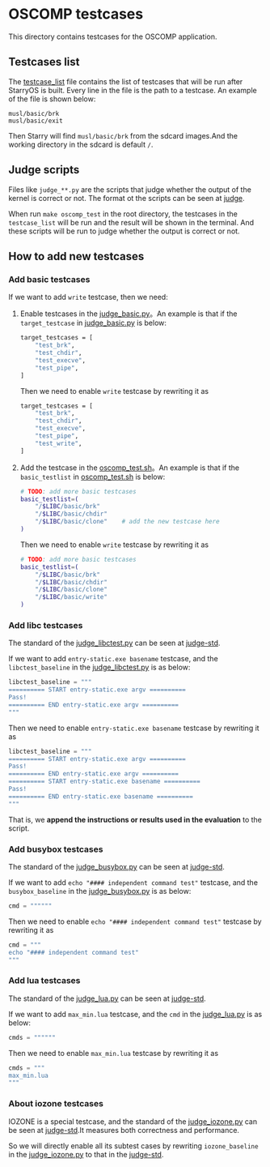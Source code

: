 # OSCOMP testcases

This directory contains testcases for the OSCOMP application.

## Testcases list

The [testcase_list](testcase_list_musl_basic) file contains the list of testcases that will be run after StarryOS is built. Every line in the file is the path to a testcase. An example of the file is shown below:

```
musl/basic/brk
musl/basic/exit
```

Then Starry will find `musl/basic/brk` from the sdcard images.And the working directory in the sdcard is default `/`.

## Judge scripts

Files like `judge_**.py` are the scripts that judge whether the output of the kernel is correct or not. The format ot the scripts can be seen at [judge](https://github.com/Azure-stars/oskernel-testsuits-cooperation/tree/master/judge).

When run `make oscomp_test` in the root directory, the testcases in the `testcase_list` will be run and the result will be shown in the terminal. And these scripts will be run to judge whether the output is correct or not.

## How to add new testcases

### Add basic testcases

If we want to add `write` testcase, then we need:

1. Enable testcases in the [judge_basic.py](./judge_basic.py)。An example is that if the `target_testcase` in [judge_basic.py](./judge_basic.py) is below:

   ```sh
   target_testcases = [
       "test_brk",
       "test_chdir",
       "test_execve",
       "test_pipe",
   ]
   ```

   Then we need to enable `write` testcase by rewriting it as 

   ```sh
   target_testcases = [
       "test_brk",
       "test_chdir",
       "test_execve",
       "test_pipe",
       "test_write",
   ]
   ```

2. Add the testcase in the [oscomp_test.sh](../../scripts/oscomp_test.sh)。An example is that if the `basic_testlist` in [oscomp_test.sh](../../scripts/oscomp_test.sh)  is below:

   ```sh
   # TODO: add more basic testcases
   basic_testlist=(
       "/$LIBC/basic/brk"
       "/$LIBC/basic/chdir"
       "/$LIBC/basic/clone"    # add the new testcase here
   )
   ```

   Then we need to enable `write` testcase by rewriting it as 

   ```sh
   # TODO: add more basic testcases
   basic_testlist=(
       "/$LIBC/basic/brk"
       "/$LIBC/basic/chdir"
       "/$LIBC/basic/clone"
       "/$LIBC/basic/write"
   )
   ```

### Add libc testcases

The standard of the  [judge_libctest.py](./judge_libctest.py) can be seen at [judge-std](https://github.com/Azure-stars/oskernel-testsuits-cooperation/tree/master/judge/judge_libctest.py).

If we want to add `entry-static.exe basename` testcase, and the `libctest_baseline` in the [judge_libctest.py](./judge_libctest.py) is as below:

```python
libctest_baseline = """
========== START entry-static.exe argv ==========
Pass!
========== END entry-static.exe argv ==========
"""
```

Then we need to enable `entry-static.exe basename` testcase by rewriting it as 

```python
libctest_baseline = """
========== START entry-static.exe argv ==========
Pass!
========== END entry-static.exe argv ==========
========== START entry-static.exe basename ==========
Pass!
========== END entry-static.exe basename ==========
"""
```

That is, we **append the instructions or results used in the evaluation** to the script.

### Add busybox testcases

The standard of the [judge_busybox.py](./judge_busybox.py) can be seen at [judge-std](https://github.com/Azure-stars/oskernel-testsuits-cooperation/tree/master/judge/judge_busybox.py).

If we want to add `echo "#### independent command test"` testcase, and the `busybox_baseline` in the [judge_busybox.py](./judge_busybox.py) is as below:

```python
cmd = """"""
```

Then we need to enable `echo "#### independent command test"` testcase by rewriting it as 

```python
cmd = """
echo "#### independent command test"
"""
```

### Add lua testcases

The standard of the [judge_lua.py](./judge_lua.py) can be seen at [judge-std](https://github.com/Azure-stars/oskernel-testsuits-cooperation/tree/master/judge/judge_lua.py).

If we want to add `max_min.lua` testcase, and the `cmd` in the [judge_lua.py](./judge_lua.py) is as below:

```python
cmds = """"""
```

Then we need to enable `max_min.lua` testcase by rewriting it as 

```python
cmds = """
max_min.lua
"""
```


### About iozone testcases

IOZONE is a special testcase, and the standard of the [judge_iozone.py](./judge_iozone.py) can be seen at [judge-std](https://github.com/Azure-stars/oskernel-testsuits-cooperation/tree/master/judge/judge_iozone.py).It measures both correctness and performance.

So we will directly enable all its subtest cases by rewriting `iozone_baseline` in the [judge_iozone.py](./judge_iozone.py) to that in the [judge-std](https://github.com/Azure-stars/oskernel-testsuits-cooperation/tree/master/judge/judge_iozone.py).